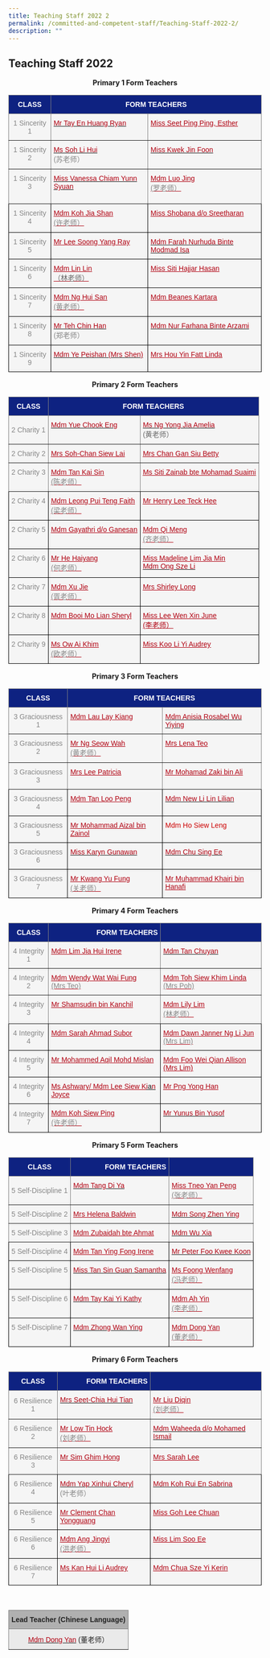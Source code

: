 ```yaml
---
title: Teaching Staff 2022 2
permalink: /committed-and-competent-staff/Teaching-Staff-2022-2/
description: ""
---
```

## Teaching Staff 2022

**<center>Primary 1 Form Teachers</center>**

<style type="text/css">
.tg  {border-collapse:collapse;border-spacing:0;}
.tg td{border-color:black;border-style:solid;border-width:1px;font-family:Arial, sans-serif;font-size:14px;
  overflow:hidden;padding:10px 5px;word-break:normal;}
.tg th{border-color:black;border-style:solid;border-width:1px;font-family:Arial, sans-serif;font-size:14px;
  font-weight:normal;overflow:hidden;padding:10px 5px;word-break:normal;}
.tg .tg-g1y6{background-color:#F5F5F5;color:#858585;text-align:center;vertical-align:top}
.tg .tg-2k0m{background-color:#F5F5F5;color:#B00010;text-align:left;vertical-align:top}
.tg .tg-3p64{background-color:#F5F5F5;color:#858585;text-align:left;vertical-align:top}
.tg .tg-6zd7{background-color:#F5F5F5;border-color:inherit;color:#858585;text-align:center;vertical-align:top}
.tg .tg-11q6{background-color:#0E2281;border-color:inherit;color:#FFF;font-weight:bold;text-align:center;vertical-align:middle}
.tg .tg-0fyj{background-color:#F5F5F5;border-color:inherit;color:#858585;text-align:center;vertical-align:middle}
.tg .tg-dtu9{background-color:#F5F5F5;border-color:inherit;color:#B00010;text-align:left;vertical-align:top}
.tg .tg-j3yj{background-color:#F5F5F5;border-color:inherit;color:#B00010;text-align:left;text-decoration:underline;
  vertical-align:top}
.tg .tg-1pps{background-color:#F5F5F5;color:#B00010;text-align:left;text-decoration:underline;vertical-align:top}
</style>
<table class="tg">
<thead>
  <tr>
    <th class="tg-11q6"><span style="color:#FFF;background-color:#0E2281">CLASS</span></th>
    <th class="tg-11q6" colspan="2"><span style="color:#FFF;background-color:#0E2281">FORM TEACHERS</span></th>
  </tr>
</thead>
<tbody>
  <tr>
    <td class="tg-0fyj"><span style="color:#858585;background-color:#F5F5F5">1 Sincerity 1</span></td>
    <td class="tg-dtu9"><a href="mailto:ryan_tay_en_huang@moe.edu.sg"><span style="text-decoration:none;color:#B00010">Mr Tay En Huang Ryan</span></a></td>
    <td class="tg-j3yj"><a href="mailto:seet_ping_ping_esther@moe.edu.sg"><span style="text-decoration:underline;color:#B00010">Miss Seet Ping Ping, Esther</span></a></td>
  </tr>
  <tr>
    <td class="tg-6zd7">1 Sincerity 2</td>
    <td class="tg-dtu9"><a href="mailto:soh_li_hui@moe.edu.sg"><span style="text-decoration:none;color:#B00010">Ms Soh Li Hui</span></a><br><span style="color:#858585;background-color:#F5F5F5">(苏老师）</span><br></td>
    <td class="tg-dtu9"><a href="mailto:kwek_jin_foon@moe.edu.sg"><span style="text-decoration:none;color:#B00010">Miss Kwek Jin Foon</span></a><br></td>
  </tr>
  <tr>
    <td class="tg-6zd7">1 Sincerity 3</td>
    <td class="tg-dtu9"><a href="mailto:vanessa_chiam_yunn_shyuan@moe.edu.sg"><span style="text-decoration:none;color:#B00010">Miss Vanessa Chiam Yunn Syuan</span></a><br><br></td>
    <td class="tg-j3yj"><a href="mailto:luo_jing@moe.edu.sg"><span style="text-decoration:underline;color:#B00010">Mdm Luo Jing</span></a><br><span style="color:#858585;background-color:#F5F5F5">(罗老师）</span><br></td>
  </tr>
  <tr>
    <td class="tg-g1y6">1 Sincerity 4</td>
    <td class="tg-1pps"><a href="mailto:koh_jia_shan@moe.edu.sg"><span style="text-decoration:underline;color:#B00010">Mdm Koh Jia Shan</span></a><br><span style="color:#858585;background-color:#F5F5F5">(许老师）</span><br></td>
    <td class="tg-3p64"><a href="mailto:shobana_sreetharan@moe.edu.sg"><span style="text-decoration:underline;color:#B00010">Miss Shobana d/o Sreetharan</span></a><br><br></td>
  </tr>
  <tr>
    <td class="tg-g1y6">1 Sincerity 5</td>
    <td class="tg-1pps"><a href="mailto:lee_soong_yang@moe.edu.sg"><span style="text-decoration:underline;color:#B00010">Mr Lee Soong Yang Ray</span></a><br></td>
    <td class="tg-2k0m"><a href="mailto:farah_nurhuda_mohmad_isa@moe.edu.sg"><span style="text-decoration:none;color:#B00010">Mdm Farah Nurhuda Binte Modmad Isa</span></a><br></td>
  </tr>
  <tr>
    <td class="tg-g1y6">1 Sincerity 6<span style="color:#858585;background-color:#F5F5F5"> </span></td>
    <td class="tg-1pps"><a href="mailto:lin_lin@moe.edu.sg"><span style="text-decoration:underline;color:#B00010">Mdm Lin Lin</span></a><br><span style="color:#666">（林老师）</span><br></td>
    <td class="tg-1pps"><a href="mailto:siti_hajjar_hasan@moe.edu.sg"><span style="text-decoration:underline;color:#B00010">Miss Siti Hajjar Hasan</span></a><br><br></td>
  </tr>
  <tr>
    <td class="tg-g1y6">1 Sincerity 7<span style="color:#858585;background-color:#F5F5F5"> </span></td>
    <td class="tg-1pps"><a href="mailto:ng_hui_san@moe.edu.sg"><span style="text-decoration:underline;color:#B00010">Mdm Ng Hui San</span></a><br><span style="color:#858585;background-color:#F5F5F5">(黄老师）</span><br></td>
    <td class="tg-1pps"><a href="mailto:beanes_kartara@moe.edu.sg"><span style="text-decoration:underline;color:#B00010">Mdm Beanes Kartara</span></a><br><br></td>
  </tr>
  <tr>
    <td class="tg-g1y6">1 Sincerity 8</td>
    <td class="tg-2k0m"><a href="mailto:teh_chin_han@moe.edu.sg"><span style="text-decoration:none;color:#B00010">Mr Teh Chin Han</span></a><br><span style="color:#858585;background-color:#F5F5F5">(郑老师）</span><br></td>
    <td class="tg-2k0m"><a href="mailto:nur_farhana_arzami@moe.edu.sg"><span style="text-decoration:none;color:#B00010">Mdm Nur Farhana Binte Arzami</span></a><br></td>
  </tr>
  <tr>
    <td class="tg-g1y6">1 Sincerity 9<span style="color:#858585;background-color:#F5F5F5"> </span></td>
    <td class="tg-2k0m"><a href="mailto:ye_peishan@moe.edu.sg"><span style="text-decoration:none;color:#B00010">Mdm Ye Peishan (Mrs Shen)</span></a><br></td>
    <td class="tg-1pps"><a href="mailto:hou_yin_fatt@moe.edu.sg"><span style="text-decoration:underline;color:#B00010">Mrs Hou Yin Fatt Linda</span></a></td>
  </tr>
</tbody>
</table>

**<center>Primary 2 Form Teachers</center>**

<style type="text/css">
.tg  {border-collapse:collapse;border-spacing:0;}
.tg td{border-color:black;border-style:solid;border-width:1px;font-family:Arial, sans-serif;font-size:14px;
  overflow:hidden;padding:10px 5px;word-break:normal;}
.tg th{border-color:black;border-style:solid;border-width:1px;font-family:Arial, sans-serif;font-size:14px;
  font-weight:normal;overflow:hidden;padding:10px 5px;word-break:normal;}
.tg .tg-g1y6{background-color:#F5F5F5;color:#858585;text-align:center;vertical-align:top}
.tg .tg-6zd7{background-color:#F5F5F5;border-color:inherit;color:#858585;text-align:center;vertical-align:top}
.tg .tg-11q6{background-color:#0E2281;border-color:inherit;color:#FFF;font-weight:bold;text-align:center;vertical-align:middle}
.tg .tg-0fyj{background-color:#F5F5F5;border-color:inherit;color:#858585;text-align:center;vertical-align:middle}
.tg .tg-dtu9{background-color:#F5F5F5;border-color:inherit;color:#B00010;text-align:left;vertical-align:top}
.tg .tg-j3yj{background-color:#F5F5F5;border-color:inherit;color:#B00010;text-align:left;text-decoration:underline;
  vertical-align:top}
.tg .tg-1pps{background-color:#F5F5F5;color:#B00010;text-align:left;text-decoration:underline;vertical-align:top}
</style>
<table class="tg">
<thead>
  <tr>
    <th class="tg-11q6"><span style="color:#FFF;background-color:#0E2281">CLASS</span></th>
    <th class="tg-11q6" colspan="2"><span style="color:#FFF;background-color:#0E2281">FORM TEACHERS</span></th>
  </tr>
</thead>
<tbody>
  <tr>
    <td class="tg-0fyj"><span style="color:#858585;background-color:#F5F5F5">2 Charity 1</span></td>
    <td class="tg-dtu9"><a href="mailto:yue_chook_eng@moe.edu.sg"><span style="text-decoration:none;color:#B00010">Mdm Yue Chook Eng</span></a></td>
    <td class="tg-dtu9"><a href="mailto:ng_yong_jia@moe.edu.sg"><span style="text-decoration:none;color:#B00010">Ms Ng Yong Jia Amelia</span></a><span style="color:#666"> </span><br><span style="color:#666">(黄老师）</span><br></td>
  </tr>
  <tr>
    <td class="tg-6zd7">2 Charity 2</td>
    <td class="tg-j3yj"><a href="mailto:soh-chan_siew_lai@moe.edu.sg"><span style="text-decoration:underline;color:#B00010">Mrs Soh-Chan Siew Lai</span></a><span style="color:#858585;background-color:#F5F5F5">   </span><br></td>
    <td class="tg-j3yj"><a href="mailto:chan_gan_siu@moe.edu.sg"><span style="text-decoration:underline;color:#B00010">Mrs Chan Gan Siu Betty</span></a><br></td>
  </tr>
  <tr>
    <td class="tg-6zd7">2 Charity 3</td>
    <td class="tg-j3yj"><a href="mailto:tan_kai_sin_a@moe.edu.sg"><span style="text-decoration:underline;color:#B00010">Mdm Tan Kai Sin</span></a><br><span style="color:#858585;background-color:#F5F5F5">(陈老师）</span><br></td>
    <td class="tg-j3yj"><a href="mailto:siti_zainab_mohamed_suaimi@moe.edu.sg"><span style="text-decoration:underline;color:#B00010">Ms Siti Zainab bte Mohamad Suaimi</span></a><br></td>
  </tr>
  <tr>
    <td class="tg-g1y6">2 Charity 4</td>
    <td class="tg-1pps"><a href="mailto:faith_leong_pui_teng@moe.edu.sg"><span style="text-decoration:underline;color:#B00010">Mdm Leong Pui Teng Faith</span></a><br><span style="color:#858585;background-color:#F5F5F5">(梁老师）</span><br></td>
    <td class="tg-1pps"><a href="mailto:lee_teck_hee_henry@moe.edu.sg"><span style="text-decoration:underline;color:#B00010">Mr Henry Lee Teck Hee</span></a><br><br></td>
  </tr>
  <tr>
    <td class="tg-g1y6">2 Charity 5</td>
    <td class="tg-1pps"><a href="mailto:gayathri_ganesan@moe.edu.sg"><span style="text-decoration:underline;color:#B00010">Mdm Gayathri d/o Ganesan</span></a><br></td>
    <td class="tg-1pps"><a href="mailto:qi_meng@moe.edu.sg"><span style="text-decoration:underline;color:#B00010">Mdm Qi Meng</span></a><br><span style="color:#858585;background-color:#F5F5F5">(齐老师）</span><br></td>
  </tr>
  <tr>
    <td class="tg-g1y6">2 Charity 6<span style="color:#858585;background-color:#F5F5F5"> </span></td>
    <td class="tg-1pps"><a href="mailto:he_haiyang@moe.edu.sg"><span style="text-decoration:underline;color:#B00010">Mr He Haiyang</span></a><br><span style="color:#858585;background-color:#F5F5F5">(何老师）</span><br></td>
    <td class="tg-1pps"><a href="mailto:madeline_lim_jia_min@moe.edu.sg"><span style="text-decoration:underline;color:#B00010">Miss Madeline Lim Jia Min</span></a><br><a href="mailto:ong_sze_li@moe.edu.sg"><span style="text-decoration:none;color:#B00010">Mdm Ong Sze Li</span></a><span style="color:#858585;background-color:#F5F5F5"> </span></td>
  </tr>
  <tr>
    <td class="tg-g1y6">2 Charity 7<span style="color:#858585;background-color:#F5F5F5"> </span></td>
    <td class="tg-1pps"><a href="mailto:xu_jie@moe.edu.sg"><span style="text-decoration:underline;color:#B00010">Mdm Xu Jie</span></a><br><span style="color:#858585;background-color:#F5F5F5">(胥老师）</span><br></td>
    <td class="tg-1pps"><a href="mailto:shirley_loo_bee_leng@moe.edu.sg"><span style="text-decoration:underline;color:#B00010">Mrs Shirley Long</span></a><br><br></td>
  </tr>
  <tr>
    <td class="tg-g1y6">2 Charity 8</td>
    <td class="tg-1pps"><a href="mailto:booi_mo_lian@moe.edu.sg"><span style="text-decoration:underline;color:#B00010">Mdm Booi Mo Lian Sheryl</span></a><br><br></td>
    <td class="tg-1pps"><a href="mailto:lee_wen_xin_june@moe.edu.sg"><span style="text-decoration:underline;color:#B00010">Miss Lee Wen Xin June</span></a><br>(李老师）</td>
  </tr>
  <tr>
    <td class="tg-g1y6">2 Charity 9<span style="color:#858585;background-color:#F5F5F5"> </span></td>
    <td class="tg-1pps"><a href="mailto:ow_ai_khim@moe.edu.sg"><span style="text-decoration:underline;color:#B00010">Ms Ow Ai Khim</span></a><br><span style="color:#858585;background-color:#F5F5F5">(欧老师）</span><br></td>
    <td class="tg-1pps"><a href="mailto:koo_li_yi_audrey@moe.edu.sg"><span style="text-decoration:underline;color:#B00010">Miss Koo Li Yi Audrey</span></a></td>
  </tr>
</tbody>
</table>

**<center>Primary 3 Form Teachers</center>**

<style type="text/css">
.tg  {border-collapse:collapse;border-spacing:0;}
.tg td{border-color:black;border-style:solid;border-width:1px;font-family:Arial, sans-serif;font-size:14px;
  overflow:hidden;padding:10px 5px;word-break:normal;}
.tg th{border-color:black;border-style:solid;border-width:1px;font-family:Arial, sans-serif;font-size:14px;
  font-weight:normal;overflow:hidden;padding:10px 5px;word-break:normal;}
.tg .tg-g1y6{background-color:#F5F5F5;color:#858585;text-align:center;vertical-align:top}
.tg .tg-2k0m{background-color:#F5F5F5;color:#B00010;text-align:left;vertical-align:top}
.tg .tg-3j8q{background-color:#F5F5F5;color:#C00;text-align:left;vertical-align:top}
.tg .tg-6zd7{background-color:#F5F5F5;border-color:inherit;color:#858585;text-align:center;vertical-align:top}
.tg .tg-11q6{background-color:#0E2281;border-color:inherit;color:#FFF;font-weight:bold;text-align:center;vertical-align:middle}
.tg .tg-0fyj{background-color:#F5F5F5;border-color:inherit;color:#858585;text-align:center;vertical-align:middle}
.tg .tg-j3yj{background-color:#F5F5F5;border-color:inherit;color:#B00010;text-align:left;text-decoration:underline;
  vertical-align:top}
.tg .tg-dtu9{background-color:#F5F5F5;border-color:inherit;color:#B00010;text-align:left;vertical-align:top}
.tg .tg-1pps{background-color:#F5F5F5;color:#B00010;text-align:left;text-decoration:underline;vertical-align:top}
</style>
<table class="tg">
<thead>
  <tr>
    <th class="tg-11q6"><span style="color:#FFF;background-color:#0E2281">CLASS</span></th>
    <th class="tg-11q6" colspan="2"><span style="color:#FFF;background-color:#0E2281">FORM TEACHERS</span><br></th>
  </tr>
</thead>
<tbody>
  <tr>
    <td class="tg-0fyj"><span style="color:#858585;background-color:#F5F5F5">3 Graciousness 1</span></td>
    <td class="tg-j3yj"><a href="mailto:lau_lay_kiang@moe.edu.sg"><span style="text-decoration:underline;color:#B00010">Mdm Lau Lay Kiang</span></a><br></td>
    <td class="tg-dtu9"><a href="mailto:anisia_rosabel_wu@schools.gov.sg"><span style="text-decoration:none;color:#B00010">Mdm Anisia Rosabel Wu Yiying</span></a></td>
  </tr>
  <tr>
    <td class="tg-6zd7">3 Graciousness 2</td>
    <td class="tg-j3yj"><a href="mailto:ng_seow_wah@moe.edu.sg"><span style="text-decoration:underline;color:#B00010">Mr Ng Seow Wah</span></a><br><span style="color:#858585;background-color:#F5F5F5">(黄老师）</span><br></td>
    <td class="tg-j3yj"><a href="mailto:lena_teo@moe.edu.sg"><span style="text-decoration:underline;color:#B00010">Mrs Lena Teo</span></a><br></td>
  </tr>
  <tr>
    <td class="tg-6zd7">3 Graciousness 3</td>
    <td class="tg-j3yj"><a href="mailto:lee_patricia@moe.edu.sg"><span style="text-decoration:underline;color:#B00010">Mrs Lee Patricia</span></a><br></td>
    <td class="tg-j3yj"><a href="mailto:mohamad_zaki_ali@moe.edu.sg"><span style="text-decoration:underline;color:#B00010">Mr Mohamad Zaki bin Ali</span></a><br></td>
  </tr>
  <tr>
    <td class="tg-g1y6">3 Graciousness 4</td>
    <td class="tg-1pps"><a href="mailto:tan_loo_peng@moe.edu.sg"><span style="text-decoration:underline;color:#B00010">Mdm Tan Loo Peng</span></a><br></td>
    <td class="tg-2k0m"><a href="mailto:new_lilin_lilian@moe.edu.sg"><span style="text-decoration:none;color:#B00010">Mdm New Li Lin Lilian</span></a><br></td>
  </tr>
  <tr>
    <td class="tg-g1y6">3 Graciousness 5</td>
    <td class="tg-1pps"><a href="mailto:mohammad_aizal_zainol@moe.edu.sg"><span style="text-decoration:underline;color:#B00010">Mr Mohammad Aizal bin Zainol</span></a><br></td>
    <td class="tg-3j8q">Mdm Ho Siew Leng<br></td>
  </tr>
  <tr>
    <td class="tg-g1y6">3 Graciousness 6</td>
    <td class="tg-2k0m"><a href="mailto:karyn_gunawan@schools.gov.sg"><span style="text-decoration:none;color:#B00010">Miss Karyn Gunawan</span></a></td>
    <td class="tg-2k0m"><a href="mailto:chu_sing_ee@schools.gov.sg"><span style="text-decoration:none;color:#B00010">Mdm Chu Sing Ee</span></a></td>
  </tr>
  <tr>
    <td class="tg-g1y6">3 Graciousness 7</td>
    <td class="tg-1pps"><a href="mailto:kwang_yu_fung@moe.edu.sg"><span style="text-decoration:underline;color:#B00010">Mr Kwang Yu Fung</span></a><br><span style="color:#858585;background-color:#F5F5F5">(关老师）</span><br></td>
    <td class="tg-1pps"><a href="mailto:muhammad_khairi_hanafi@moe.edu.sg"><span style="text-decoration:underline;color:#B00010">Mr Muhammad Khairi bin Hanafi</span></a></td>
  </tr>
</tbody>
</table>

**<center>Primary 4 Form Teachers</center>**

<style type="text/css">
.tg  {border-collapse:collapse;border-spacing:0;}
.tg td{border-color:black;border-style:solid;border-width:1px;font-family:Arial, sans-serif;font-size:14px;
  overflow:hidden;padding:10px 5px;word-break:normal;}
.tg th{border-color:black;border-style:solid;border-width:1px;font-family:Arial, sans-serif;font-size:14px;
  font-weight:normal;overflow:hidden;padding:10px 5px;word-break:normal;}
.tg .tg-g1y6{background-color:#F5F5F5;color:#858585;text-align:center;vertical-align:top}
.tg .tg-2k0m{background-color:#F5F5F5;color:#B00010;text-align:left;vertical-align:top}
.tg .tg-169u{background-color:#F5F5F5;color:#858585;text-align:center;vertical-align:middle}
.tg .tg-d68u{background-color:#0E2281;border-color:inherit;color:#FFF;font-weight:bold;text-align:center;vertical-align:top}
.tg .tg-6zd7{background-color:#F5F5F5;border-color:inherit;color:#858585;text-align:center;vertical-align:top}
.tg .tg-11q6{background-color:#0E2281;border-color:inherit;color:#FFF;font-weight:bold;text-align:center;vertical-align:middle}
.tg .tg-3ps9{background-color:#0E2281;border-color:inherit;color:#FFF;font-weight:bold;text-align:right;vertical-align:middle}
.tg .tg-0fyj{background-color:#F5F5F5;border-color:inherit;color:#858585;text-align:center;vertical-align:middle}
.tg .tg-j3yj{background-color:#F5F5F5;border-color:inherit;color:#B00010;text-align:left;text-decoration:underline;
  vertical-align:top}
.tg .tg-dtu9{background-color:#F5F5F5;border-color:inherit;color:#B00010;text-align:left;vertical-align:top}
.tg .tg-1pps{background-color:#F5F5F5;color:#B00010;text-align:left;text-decoration:underline;vertical-align:top}
</style>
<table class="tg">
<thead>
  <tr>
    <th class="tg-11q6"><span style="color:#FFF;background-color:#0E2281">CLASS</span></th>
    <th class="tg-3ps9"><span style="color:#FFF;background-color:#0E2281">FORM TEACHERS</span></th>
    <th class="tg-d68u"></th>
  </tr>
</thead>
<tbody>
  <tr>
    <td class="tg-0fyj"><span style="color:#858585;background-color:#F5F5F5">4 Integrity 1</span><br></td>
    <td class="tg-j3yj"><a href="mailto:lim_jia_hui@moe.edu.sg"><span style="text-decoration:underline;color:#B00010">Mdm Lim Jia Hui Irene</span></a><br></td>
    <td class="tg-dtu9"><a href="mailto:tan_chuyan@moe.edu.sg"><span style="text-decoration:none;color:#B00010">Mdm Tan Chuyan</span></a></td>
  </tr>
  <tr>
    <td class="tg-6zd7">4 Integrity 2</td>
    <td class="tg-j3yj"><a href="mailto:wat_wai_fung@moe.edu.sg"><span style="text-decoration:underline;color:#B00010">Mdm Wendy Wat Wai Fung</span></a><br><span style="color:#858585;background-color:#F5F5F5">(Mrs  Teo)</span><br></td>
    <td class="tg-j3yj"><a href="mailto:toh_siew_khim@moe.edu.sg"><span style="text-decoration:underline;color:#B00010">Mdm Toh Siew Khim Linda</span></a><br><span style="color:#858585;background-color:#F5F5F5">(Mrs Poh)</span></td>
  </tr>
  <tr>
    <td class="tg-6zd7">4 Integrity 3</td>
    <td class="tg-j3yj"><a href="mailto:shamsudin_kanchil@moe.edu.sg"><span style="text-decoration:underline;color:#B00010">Mr Shamsudin bin Kanchil</span></a><br></td>
    <td class="tg-j3yj"><a href="mailto:lim_lily_a@moe.edu.sg"><span style="text-decoration:underline;color:#B00010">Mdm Lily Lim</span></a><br><span style="color:#858585;background-color:#F5F5F5">(林老师）</span></td>
  </tr>
  <tr>
    <td class="tg-g1y6">4 Integrity 4</td>
    <td class="tg-1pps"><a href="mailto:sarah_ahmad_subor@moe.edu.sg"><span style="text-decoration:underline;color:#B00010">Mdm Sarah Ahmad Subor</span></a><br></td>
    <td class="tg-1pps"><a href="mailto:dawn_ng_li_jun@moe.edu.sg"><span style="text-decoration:underline;color:#B00010">Mdm Dawn Janner Ng Li Jun</span></a><br><span style="color:#858585;background-color:#F5F5F5">(Mrs Lim)</span><br></td>
  </tr>
  <tr>
    <td class="tg-g1y6">4 Integrity 5</td>
    <td class="tg-1pps"><a href="mailto:mohammed_aqil_mohd_mislan@moe.edu.sg"><span style="text-decoration:underline;color:#B00010">Mr Mohammed Aqil Mohd Mislan</span></a><br></td>
    <td class="tg-1pps"><a href="mailto:allison_foo_wei_qian@moe.edu.sg"><span style="text-decoration:underline;color:#B00010">Mdm Foo Wei Qian Allison (Mrs Lim)</span></a><br></td>
  </tr>
  <tr>
    <td class="tg-g1y6">4 Integrity 6</td>
    <td class="tg-1pps"><a href="mailto:technamoorthy_ashwary@moe.edu.sg"><span style="text-decoration:underline;color:#B00010">Ms Ashwary</span></a>/ <a href="mailto:lee_siew_kian_joyce@moe.edu.sg"><span style="text-decoration:underline;color:#B00010">Mdm Lee Siew K</span></a><a href="mailto:lee_siew_kian_joyce@moe.edu.sg"><span style="text-decoration:none;color:#B00010">i</span></a><a href="mailto:lee_siew_kian_joyce@moe.edu.sg">a</a><a href="mailto:lee_siew_kian_joyce@moe.edu.sg"><span style="text-decoration:none;color:#B00010">n</span></a> Joyce<br></td>
    <td class="tg-1pps"><a href="mailto:png_yong_han@moe.edu.sg"><span style="text-decoration:underline;color:#B00010">Mr Png Yong Han</span></a><br></td>
  </tr>
  <tr>
    <td class="tg-169u"><span style="color:#858585;background-color:#F5F5F5"> 4 Integrity 7</span></td>
    <td class="tg-1pps"><a href="mailto:koh_siew_ping@moe.edu.sg"><span style="text-decoration:underline;color:#B00010">Mdm Koh Siew Ping</span></a><br><span style="color:#858585;background-color:#F5F5F5">(许老师）</span><br></td>
    <td class="tg-2k0m"><a href="mailto:yunus_b_yusof@schools.gov.sg"><span style="text-decoration:none;color:#B00010">Mr Yunus Bin Yusof</span></a></td>
  </tr>
</tbody>
</table>

**<center>Primary 5 Form Teachers</center>**

<style type="text/css">
.tg  {border-collapse:collapse;border-spacing:0;}
.tg td{border-color:black;border-style:solid;border-width:1px;font-family:Arial, sans-serif;font-size:14px;
  overflow:hidden;padding:10px 5px;word-break:normal;}
.tg th{border-color:black;border-style:solid;border-width:1px;font-family:Arial, sans-serif;font-size:14px;
  font-weight:normal;overflow:hidden;padding:10px 5px;word-break:normal;}
.tg .tg-g1y6{background-color:#F5F5F5;color:#858585;text-align:center;vertical-align:top}
.tg .tg-2k0m{background-color:#F5F5F5;color:#B00010;text-align:left;vertical-align:top}
.tg .tg-d68u{background-color:#0E2281;border-color:inherit;color:#FFF;font-weight:bold;text-align:center;vertical-align:top}
.tg .tg-6zd7{background-color:#F5F5F5;border-color:inherit;color:#858585;text-align:center;vertical-align:top}
.tg .tg-11q6{background-color:#0E2281;border-color:inherit;color:#FFF;font-weight:bold;text-align:center;vertical-align:middle}
.tg .tg-3ps9{background-color:#0E2281;border-color:inherit;color:#FFF;font-weight:bold;text-align:right;vertical-align:middle}
.tg .tg-0fyj{background-color:#F5F5F5;border-color:inherit;color:#858585;text-align:center;vertical-align:middle}
.tg .tg-dtu9{background-color:#F5F5F5;border-color:inherit;color:#B00010;text-align:left;vertical-align:top}
.tg .tg-j3yj{background-color:#F5F5F5;border-color:inherit;color:#B00010;text-align:left;text-decoration:underline;
  vertical-align:top}
.tg .tg-1pps{background-color:#F5F5F5;color:#B00010;text-align:left;text-decoration:underline;vertical-align:top}
</style>
<table class="tg">
<thead>
  <tr>
    <th class="tg-11q6"><span style="color:#FFF;background-color:#0E2281">CLASS</span></th>
    <th class="tg-3ps9"><span style="color:#FFF;background-color:#0E2281">FORM TEACHERS</span></th>
    <th class="tg-d68u"></th>
  </tr>
</thead>
<tbody>
  <tr>
    <td class="tg-0fyj"><span style="color:#858585;background-color:#F5F5F5">5 Self-Discipline 1</span></td>
    <td class="tg-dtu9"><a href="mailto:tang_di_ya@moe.edu.sg"><span style="text-decoration:none;color:#B00010">Mdm Tang Di Ya</span></a></td>
    <td class="tg-j3yj"><a href="mailto:tneo_yan_peng@moe.edu.sg"><span style="text-decoration:underline;color:#B00010">Miss Tneo Yan Peng</span></a><br><span style="color:#858585;background-color:#F5F5F5">(张老师）</span><br></td>
  </tr>
  <tr>
    <td class="tg-6zd7">5 Self-Discipline 2</td>
    <td class="tg-j3yj"><a href="mailto:helena_baldwin@moe.edu.sg"><span style="text-decoration:underline;color:#B00010">Mrs Helena Baldwin</span></a><br></td>
    <td class="tg-dtu9"><a href="mailto:song_zhenying@moe.edu.sg"><span style="text-decoration:none;color:#B00010">Mdm Song Zhen Ying</span></a></td>
  </tr>
  <tr>
    <td class="tg-6zd7">5 Self-Discipline 3</td>
    <td class="tg-j3yj"><a href="mailto:zubaidah_ahmat@moe.edu.sg"><span style="text-decoration:underline;color:#B00010">Mdm Zubaidah bte Ahmat</span></a><br></td>
    <td class="tg-dtu9"><a href="mailto:wu_xia@moe.edu.sg"><span style="text-decoration:none;color:#B00010">Mdm Wu Xia</span></a></td>
  </tr>
  <tr>
    <td class="tg-g1y6">5 Self-Discipline 4</td>
    <td class="tg-1pps"><a href="mailto:tan_ying_fong@moe.edu.sg"><span style="text-decoration:underline;color:#B00010">Mdm Tan Ying Fong Irene</span></a><br></td>
    <td class="tg-2k0m"><a href="mailto:foo_kwee_koon@moe.edu.sg"><span style="text-decoration:none;color:#B00010">Mr Peter Foo Kwee Koon</span></a><br></td>
  </tr>
  <tr>
    <td class="tg-g1y6">5 Self-Discipline 5</td>
    <td class="tg-2k0m"><a href="mailto:samantha_s_tan@moe.edu.sg"><span style="text-decoration:none;color:#B00010">Miss Tan Sin Guan Samantha</span></a><br><br></td>
    <td class="tg-1pps"><a href="mailto:foong_wenfang@moe.edu.sg"><span style="text-decoration:underline;color:#B00010">Ms Foong Wenfang</span></a><br><span style="color:#858585;background-color:#F5F5F5">(冯老师）</span><br></td>
  </tr>
  <tr>
    <td class="tg-g1y6">5 Self-Discipline 6</td>
    <td class="tg-2k0m"><a href="mailto:tay_kai_yi_kathy@moe.edu.sg"><span style="text-decoration:none;color:#B00010">Mdm Tay Kai Yi Kathy</span></a><br><br></td>
    <td class="tg-1pps"><a href="mailto:ma_ah_yin@moe.edu.sg"><span style="text-decoration:underline;color:#B00010">Mdm Ah Yin</span></a><br><span style="color:#858585;background-color:#F5F5F5">(李老师）</span><br></td>
  </tr>
  <tr>
    <td class="tg-g1y6">5 Self-Discipline 7</td>
    <td class="tg-2k0m"><a href="mailto:zhong_wanying@moe.edu.sg"><span style="text-decoration:none;color:#B00010">Mdm Zhong Wan Ying</span></a><br><br></td>
    <td class="tg-1pps"><a href="mailto:dong_yan@moe.edu.sg"><span style="text-decoration:underline;color:#B00010">Mdm Dong Yan</span></a><br><span style="color:#858585;background-color:#F5F5F5">(董老师）</span></td>
  </tr>
</tbody>
</table>

**<center>Primary 6 Form Teachers</center>**

<style type="text/css">
.tg  {border-collapse:collapse;border-spacing:0;}
.tg td{border-color:black;border-style:solid;border-width:1px;font-family:Arial, sans-serif;font-size:14px;
  overflow:hidden;padding:10px 5px;word-break:normal;}
.tg th{border-color:black;border-style:solid;border-width:1px;font-family:Arial, sans-serif;font-size:14px;
  font-weight:normal;overflow:hidden;padding:10px 5px;word-break:normal;}
.tg .tg-g1y6{background-color:#F5F5F5;color:#858585;text-align:center;vertical-align:top}
.tg .tg-2k0m{background-color:#F5F5F5;color:#B00010;text-align:left;vertical-align:top}
.tg .tg-d68u{background-color:#0E2281;border-color:inherit;color:#FFF;font-weight:bold;text-align:center;vertical-align:top}
.tg .tg-6zd7{background-color:#F5F5F5;border-color:inherit;color:#858585;text-align:center;vertical-align:top}
.tg .tg-11q6{background-color:#0E2281;border-color:inherit;color:#FFF;font-weight:bold;text-align:center;vertical-align:middle}
.tg .tg-3ps9{background-color:#0E2281;border-color:inherit;color:#FFF;font-weight:bold;text-align:right;vertical-align:middle}
.tg .tg-0fyj{background-color:#F5F5F5;border-color:inherit;color:#858585;text-align:center;vertical-align:middle}
.tg .tg-dtu9{background-color:#F5F5F5;border-color:inherit;color:#B00010;text-align:left;vertical-align:top}
.tg .tg-j3yj{background-color:#F5F5F5;border-color:inherit;color:#B00010;text-align:left;text-decoration:underline;
  vertical-align:top}
.tg .tg-1pps{background-color:#F5F5F5;color:#B00010;text-align:left;text-decoration:underline;vertical-align:top}
</style>
<table class="tg">
<thead>
  <tr>
    <th class="tg-11q6"><span style="color:#FFF;background-color:#0E2281">CLASS</span></th>
    <th class="tg-3ps9"><span style="color:#FFF;background-color:#0E2281">FORM TEACHERS</span></th>
    <th class="tg-d68u"></th>
  </tr>
</thead>
<tbody>
  <tr>
    <td class="tg-0fyj"><span style="color:#858585;background-color:#F5F5F5">6 Resilience 1</span></td>
    <td class="tg-dtu9"><a href="mailto:chia_hui_tian@moe.edu.sg"><span style="text-decoration:none;color:#B00010">Mrs Seet-Chia Hui Tian</span></a></td>
    <td class="tg-j3yj"><a href="mailto:liu_diqin@moe.edu.sg"><span style="text-decoration:underline;color:#B00010">Mr Liu Diqin</span></a><br><span style="color:#858585;background-color:#F5F5F5">(刘老师）</span><br></td>
  </tr>
  <tr>
    <td class="tg-6zd7">6 Resilience 2</td>
    <td class="tg-j3yj"><a href="mailto:low_tin_hock@moe.edu.sg"><span style="text-decoration:underline;color:#B00010">Mr Low Tin Hock</span></a><br><span style="color:#858585;background-color:#F5F5F5">(刘老师）</span><br></td>
    <td class="tg-dtu9"><a href="mailto:waheeda_mohamed_ismail@moe.edu.sg"><span style="text-decoration:none;color:#B00010">Mdm Waheeda d/o Mohamed Ismail</span></a></td>
  </tr>
  <tr>
    <td class="tg-6zd7">6 Resilience 3</td>
    <td class="tg-j3yj"><a href="mailto:sim_ghim_hong@moe.edu.sg"><span style="text-decoration:underline;color:#B00010">Mr Sim Ghim Hong</span></a><br></td>
    <td class="tg-j3yj"><a href="mailto:sarah_koh_hui_khoon@moe.edu.sg"><span style="text-decoration:underline;color:#B00010">Mrs Sarah Lee</span></a><br></td>
  </tr>
  <tr>
    <td class="tg-g1y6">6 Resilience 4</td>
    <td class="tg-2k0m"><a href="mailto:cheryl_yap_xinhui@moe.edu.sg"><span style="text-decoration:none;color:#B00010">Mdm Yap Xinhui Cheryl</span></a><br><span style="color:#858585;background-color:#F5F5F5">(叶老师）</span><br></td>
    <td class="tg-2k0m"><a href="mailto:koh_rui_en_sabrina@moe.edu.sg"><span style="text-decoration:none;color:#B00010">Mdm Koh Rui En Sabrina</span></a></td>
  </tr>
  <tr>
    <td class="tg-g1y6">6 Resilience 5</td>
    <td class="tg-1pps"><a href="mailto:chan_yongguang_clement@moe.edu.sg"><span style="text-decoration:underline;color:#B00010">Mr Clement Chan Yongguang</span></a><br></td>
    <td class="tg-1pps"><a href="mailto:goh_lee_chuan@moe.edu.sg"><span style="text-decoration:underline;color:#B00010">Miss Goh Lee Chuan</span></a></td>
  </tr>
  <tr>
    <td class="tg-g1y6">6 Resilience 6</td>
    <td class="tg-1pps"><a href="mailto:ang_jingyi@moe.edu.sg"><span style="text-decoration:underline;color:#B00010">Mdm Ang Jingyi</span></a><br><span style="color:#858585;background-color:#F5F5F5">(洪老师）</span><br></td>
    <td class="tg-1pps"><a href="mailto:lim_soo_ee@moe.edu.sg"><span style="text-decoration:underline;color:#B00010">Miss Lim Soo Ee</span></a><br></td>
  </tr>
  <tr>
    <td class="tg-g1y6">6 Resilience 7</td>
    <td class="tg-1pps"><a href="mailto:kan_hui_li_audrey@moe.edu.sg"><span style="text-decoration:underline;color:#B00010">Ms Kan Hui Li Audrey</span></a><br></td>
    <td class="tg-1pps"><a href="mailto:chua_sze_yi@moe.edu.sg"><span style="text-decoration:underline;color:#B00010">Mdm Chua Sze Yi Kerin</span></a></td>
  </tr>
</tbody>
</table>

<br>


<style type="text/css">
.tg  {border-collapse:collapse;border-spacing:0;}
.tg td{border-color:black;border-style:solid;border-width:1px;font-family:Arial, sans-serif;font-size:14px;
  overflow:hidden;padding:10px 5px;word-break:normal;}
.tg th{border-color:black;border-style:solid;border-width:1px;font-family:Arial, sans-serif;font-size:14px;
  font-weight:normal;overflow:hidden;padding:10px 5px;word-break:normal;}
.tg .tg-ano2{background-color:#B0B0B0;border-color:inherit;color:#222;font-weight:bold;text-align:center;vertical-align:middle}
.tg .tg-n0ns{background-color:#EAEAEA;border-color:inherit;color:#B00010;text-align:center;vertical-align:top}
</style>
<table class="tg">
<thead>
  <tr>
    <th class="tg-ano2"><span style="color:#222;background-color:#B0B0B0">Lead Teacher (Chinese Language)</span></th>
  </tr>
</thead>
<tbody>
  <tr>
    <td class="tg-n0ns"><a href="mailto:dong_yan@moe.edu.sg"><span style="text-decoration:none;color:#B00010">Mdm Dong Yan</span></a><span style="color:#222;background-color:#EAEAEA">  (董老师）</span></td>
  </tr>
</tbody>
</table>


	
	
	
	
